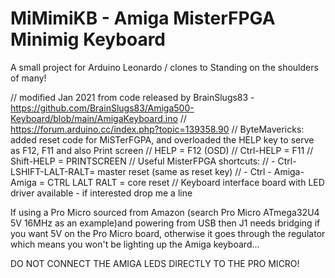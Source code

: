 # MiMimiKB - Amiga MisterFPGA Minimig Keyboard
A small project for Arduino Leonardo / clones to 
Standing on the shoulders of many!

// modified Jan 2021 from code released by BrainSlugs83 - https://github.com/BrainSlugs83/Amiga500-Keyboard/blob/main/AmigaKeyboard.ino
// https://forum.arduino.cc/index.php?topic=139358.90
// ByteMavericks: added reset code for MiSTerFGPA, and overloaded the HELP key to serve as F12, F11 and also Print screen
// HELP = F12 (OSD)
// Ctrl-HELP = F11
// Shift-HELP = PRINTSCREEN
// Useful MisterFPGA shortcuts:
// - Ctrl-LSHIFT-LALT-RALT= master reset (same as reset key)
// - Ctrl - Amiga- Amiga = CTRL LALT RALT = core reset
// Keyboard interface board with LED driver available - if interested drop me a line

If using a Pro Micro sourced from Amazon (search Pro Micro ATmega32U4 5V 16MHz as an example)and powering from USB then J1 needs bridging if you want 5V on the Pro Micro board, otherwise it goes through the regulator which means you won't be lighting up the Amiga keyboard...  

DO NOT CONNECT THE AMIGA LEDS DIRECTLY TO THE PRO MICRO!
